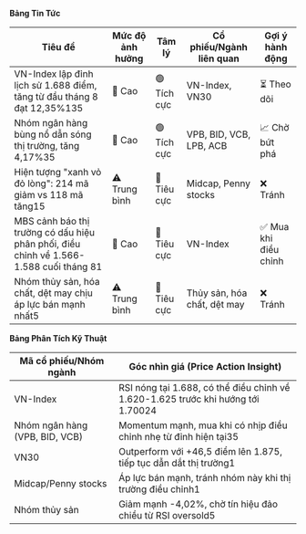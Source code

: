 **Bảng Tin Tức**

| Tiêu đề | Mức độ ảnh hưởng | Tâm lý | Cổ phiếu/Ngành liên quan | Gợi ý hành động |
|---------|------------------|---------|-------------------------|-----------------|
| VN-Index lập đỉnh lịch sử 1.688 điểm, tăng từ đầu tháng 8 đạt 12,35%135 | 🚨 Cao | 🟢 Tích cực | VN-Index, VN30 | ⏳ Theo dõi |
| Nhóm ngân hàng bùng nổ dẫn sóng thị trường, tăng 4,17%35 | 🚨 Cao | 🟢 Tích cực | VPB, BID, VCB, LPB, ACB | 📈 Chờ bứt phá |
| Hiện tượng "xanh vỏ đỏ lòng": 214 mã giảm vs 118 mã tăng15 | ⚠️ Trung bình | 🔴 Tiêu cực | Midcap, Penny stocks | ❌ Tránh |
| MBS cảnh báo thị trường có dấu hiệu phân phối, điều chỉnh về 1.566-1.588 cuối tháng 81 | 🚨 Cao | 🔴 Tiêu cực | VN-Index | ✅ Mua khi điều chỉnh |
| Nhóm thủy sản, hóa chất, dệt may chịu áp lực bán mạnh nhất5 | ⚠️ Trung bình | 🔴 Tiêu cực | Thủy sản, hóa chất, dệt may | ❌ Tránh |

**Bảng Phân Tích Kỹ Thuật**

| Mã cổ phiếu/Nhóm ngành | Góc nhìn giá (Price Action Insight) |
|------------------------|-------------------------------------|
| VN-Index | RSI nóng tại 1.688, có thể điều chỉnh về 1.620-1.625 trước khi hướng tới 1.70024 |
| Nhóm ngân hàng (VPB, BID, VCB) | Momentum mạnh, mua khi có nhịp điều chỉnh nhẹ từ đỉnh hiện tại35 |
| VN30 | Outperform với +46,5 điểm lên 1.875, tiếp tục dẫn dắt thị trường1 |
| Midcap/Penny stocks | Áp lực bán mạnh, tránh nhóm này khi thị trường điều chỉnh1 |
| Nhóm thủy sản | Giảm mạnh -4,02%, chờ tín hiệu đảo chiều từ RSI oversold5 |